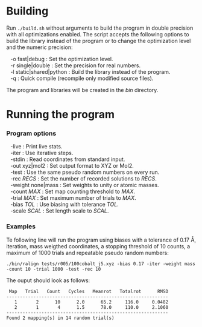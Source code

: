Building
========

Run `./build.sh` without arguments to build the program in double precision with
all optimizations enabled. The script accepts the following options to build
the library instead of the program or to change the optimization level and the
numeric precision:

&ensp; -o fast|debug : Set the optimization level.  
&ensp; -r single|double : Set the precision for real numbers.  
&ensp; -l static|shared|python : Build the library instead of the program.  
&ensp; -q : Quick compile (recompile only modified source files).  

The program and libraries will be created in the *bin* directory.

Running the program
===================

### Program options

&ensp; -live : Print live stats.  
&ensp; -iter : Use iterative steps.  
&ensp; -stdin : Read coordinates from standard input.  
&ensp; -out xyz|mol2 : Set output format to XYZ or Mol2.  
&ensp; -test : Use the same pseudo random numbers on every run.  
&ensp; -rec *RECS* : Set the number of recorded solutions to *RECS*.  
&ensp; -weight none|mass : Set weights to unity or atomic masses.  
&ensp; -count *MAX* : Set map counting threshold to *MAX*.  
&ensp; -trial *MAX* : Set maximum number of trials to *MAX*.  
&ensp; -bias *TOL* : Use biasing with tolerance *TOL*.  
&ensp; -scale *SCAL* : Set length scale to *SCAL*.  
 
### Examples

Te following line will run the program using biases with a tolerance of 0.17 Å,
iteration, mass weigthed coordinates, a stopping threshold of 10 counts, a maximum
of 1000 trials and repeatable pseudo random numbers:

    ./bin/ralign tests/r005/100cobalt_j5.xyz -bias 0.17 -iter -weight mass -count 10 -trial 1000 -test -rec 10
    
The ouput should look as follows:

     Map   Trial   Count   Cycles   Meanrot   Totalrot      RMSD
    ------------------------------------------------------------
       1       2      10      2.0      65.2     116.0     0.0482
       2       1       4      1.5      78.0     110.0     2.1060
    ------------------------------------------------------------
    Found 2 mapping(s) in 14 random trial(s)

